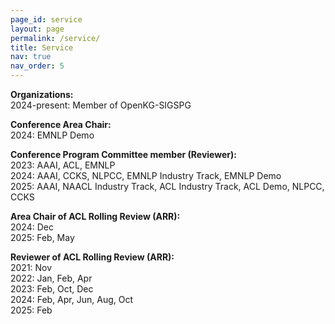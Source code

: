 ```yaml
---
page_id: service
layout: page
permalink: /service/
title: Service
nav: true
nav_order: 5
---
```


**Organizations:**  
2024-present: Member of OpenKG-SIGSPG

**Conference Area Chair:**  
2024: EMNLP Demo

**Conference Program Committee member (Reviewer):**  
2023: AAAI, ACL, EMNLP  
2024: AAAI, CCKS, NLPCC, EMNLP Industry Track, EMNLP Demo  
2025: AAAI, NAACL Industry Track, ACL Industry Track, ACL Demo, NLPCC, CCKS

**Area Chair of ACL Rolling Review (ARR):**  
2024: Dec  
2025: Feb, May

**Reviewer of ACL Rolling Review (ARR):**  
2021: Nov  
2022: Jan, Feb, Apr  
2023: Feb, Oct, Dec  
2024: Feb, Apr, Jun, Aug, Oct  
2025: Feb
